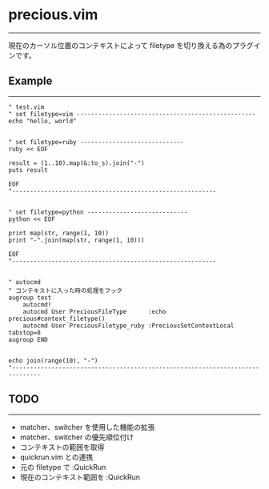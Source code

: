 # precious.vim
-------------

現在のカーソル位置のコンテキストによって filetype を切り換える為のプラグインです。


## Example
----------

```vim
" test.vim
" set filetype=vim --------------------------------------------------
echo "hello, world"


" set filetype=ruby -----------------------------
ruby << EOF

result = (1..10).map(&:to_s).join("-")
puts result

EOF
"---------------------------------------------------------


" set filetype=python ----------------------------
python << EOF

print map(str, range(1, 10))
print "-".join(map(str, range(1, 10)))

EOF
"---------------------------------------------------------


" autocmd
" コンテキストに入った時の処理をフック
augroup test
	autocmd!
	autocmd User PreciousFileType      :echo precious#context_filetype()
	autocmd User PreciousFiletype_ruby :PreciousSetContextLocal tabstop=8
augroup END


echo join(range(10), "-")
"------------------------------------------------------------------------------
```

## TODO
-------

* matcher、switcher を使用した機能の拡張
* matcher、switcher の優先順位付け
* コンテキストの範囲を取得
* quickrun.vim との連携
 * 元の filetype で :QuickRun
 * 現在のコンテキスト範囲を :QuickRun


